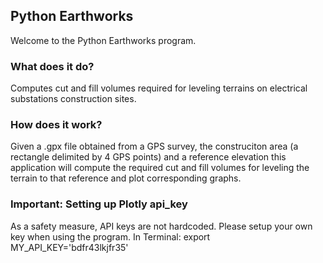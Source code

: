 ## Python Earthworks

Welcome to the Python Earthworks program.

### What does it do?
Computes cut and fill volumes required for leveling terrains on electrical substations construction sites.

### How does it work?
Given a .gpx file obtained from a GPS survey, the construciton area (a rectangle delimited by 4 GPS points) and a reference elevation this application will compute the required cut and fill volumes for leveling the terrain to that reference and plot corresponding graphs.

### Important: Setting up Plotly api_key
As a safety measure, API keys are not hardcoded. Please setup your own key when using the program.
In Terminal:
export MY_API_KEY='bdfr43lkjfr35'
